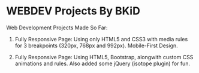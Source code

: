# WEBDEV Projects By BKiD

Web Development Projects Made So Far: 

1. Fully Responsive Page:
   Using only HTML5 and CSS3 with media rules for 3 breakpoints (320px, 768px and 992px). Mobile-First Design.
   
2. Fully Responsive Page:
   Using HTML5, Bootstrap, alongwith custom CSS animations and rules. Also added some jQuery (isotope plugin) for fun.
